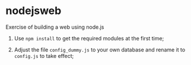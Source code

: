 # nodejsweb
Exercise of building a web using node.js

1. Use `npm install` to get the required modules at the first time;

2. Adjust the file `config_dummy.js` to your own database and rename it to `config.js` to take effect;
